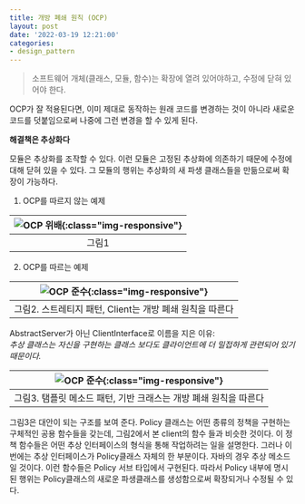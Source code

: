 ```yaml
---
title: 개방 폐쇄 원칙 (OCP)
layout: post
date: '2022-03-19 12:21:00'
categories:
- design_pattern
---
```


> 소프트웨어 개체(클래스, 모듈, 함수)는 확장에 열려 있어야하고, 수정에 닫혀 있어야 한다.

OCP가 잘 적용된다면, 이미 제대로 동작하는 원래 코드를 변경하는 것이 아니라 새로운 코드를 덧붙임으로써 나중에 그런 변경을 할 수 있게 된다.

**해결책은 추상화다**

모듈은 추상화를 조작할 수 있다.
이런 모듈은 고정된 추상화에 의존하기 때문에 수정에 대해 닫혀 있을 수 있다.
그 모듈의 행위는 추상화의 새 파생 클래스들을 만듦으로써 확장이 가능하다.

1. OCP를 따르지 않는 예제

| ![OCP 위배]({{site.url}}/assets/img/OCP1.jpg){:class="img-responsive"} |
|:--:|
| 그림1 |

2. OCP를 따르는 예제

| ![OCP 준수]({{site.url}}/assets/img/OCP2.jpg){:class="img-responsive"} |
|:--:|
| 그림2. 스트레티지 패턴, Client는 개방 폐쇄 원칙을 따른다  |

AbstractServer가 아닌 ClientInterface로 이름을 지은 이유: <br>
*추상 클래스는 자신을 구현하는 클래스 보다도 클라이언트에 더 밀접하게 관련되어 있기 때문이다.*

| ![OCP 준수]({{site.url}}/assets/img/OCP3.jpg){:class="img-responsive"} |
|:--:|
| 그림3. 탬플릿 메소드 패턴, 기반 크래스는 개방 폐쇄 원칙을 따른다  |

그림3은 대안이 되는 구조를 보여 준다.
Policy 클래스는 어떤 종류의 정책을 구현하는 구체적인 공용 함수들을 갖는데,
그림2에서 본 client의 함수 들과 비슷한 것이다.
이 정책 함수들은 어떤 추상 인터페이스의 형식을 통해 작업하려는 일을 설명한다.
그러나 이번에는 추상 인터페이스가 Policy클래스 자체의 한 부분이다.
자바의 경우 추상 메소드일 것이다.
이런 함수들은 Policy 서브 타입에서 구현된다.
따라서 Policy 내부에 명시된 행위는 Policy클래스의 새로운 파생클래스를 생성함으로써 확장되거나 수정될 수 있다.
